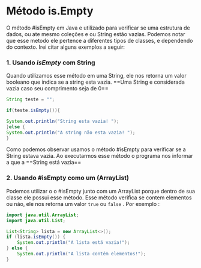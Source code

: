 
# Método **is.Empty**

O método #isEmpty em Java e utilizado para verificar se uma estrutura de dados, ou ate mesmo coleções e ou String estão vazias. Podemos notar que esse metodo ele pertence a diferentes tipos de classes, e dependendo do contexto. Irei citar alguns exemplos a seguir: 

### 1. Usando *isEmpty* com String
Quando utilizamos esse método em uma String, ele nos retorna um valor booleano que indica se a string esta vazia. ==Uma String e considerada vazia caso seu comprimento seja de 0==  

```Java 
String teste = "";

if(teste.isEmpty()){

System.out.println("String esta vazia! ");
}else {
System.out.println("A string não esta vazia! ");
}
```
Como podemos observar usamos o método #isEmpty para verificar se a String estava vazia. Ao executarmos esse método o programa nos informar a que a ==String está vazia== 

### 2. Usando #isEmpty como um (ArrayList) 

Podemos utilizar o o #isEmpty junto com um ArrayList porque dentro de sua classe ele possui esse método. Esse método verifica se contem elementos ou não, ele nos retorna um valor `true` ou `false` .
Por exemplo : 
```Java
import java.util.ArrayList;
import java.util.List;

List<String> lista = new ArrayList<>();
if (lista.isEmpty()) {
    System.out.println("A lista está vazia!");
} else {
    System.out.println("A lista contém elementos!");
}

```



